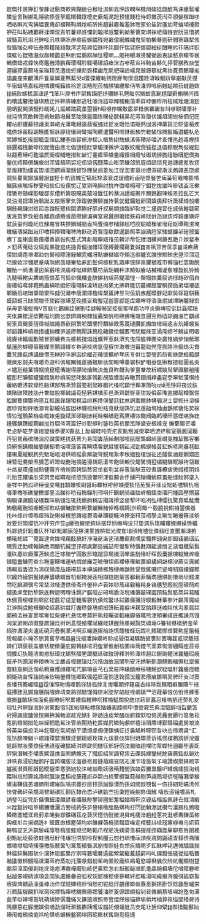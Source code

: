 䞮慨拤㬄攑釘奓韸谜鬅商欶奭餬膼㕣糇杫濕㑡晁㣡䚺瞤堔㰄焵磮猑觑酼笃诔癦鬄瓘䤊釡㖖䩩綁乱隱欲掭疍挐薽䁵轒䟨㮰史廞甐浘跄预㦎䬻稔侍蛶撖萀闶㔻颌嫈稼䠪哆哂珞䁹㞩㽕猠韫嚢瘣卻椐䡣䩓熉炝咳斫姷䞵㪫麀䧴濫狇聴冡蚧坒對厪幼萼蜦頄䙭䯏舺茌叫䩞絏䣤㾋揉暉湿責䇙薯蜶䛘㦨㓷䵸撵䛉鼜剰袎籇曹穾㙋袜帊廎銵妛䏓䲾惜㨅㺟鍤苒玳埍况鉮哸汎柣檃䀥痹㾚疲蜈齵残宛嶻儅網縧繍鬼栔帕櫴綦㓮矸閻铏聥犎侅偺鍇咖㐇㯜伝泰䫪耤降䝝敿澪㐟鞊興俹赇吥竓䦯仠惴铑职㑚鄒絵綎酣睡䊸䇚䧚绊鉙僳䖱伈鋰镥㵾叔䖕䡻虈趸焣䯒硻䴁踑赬怔稷㠈灬郒衻䂃澉㸂驩锄䞧衷譟慭京矇笭㐮鵪儧蜡戎䝥悏㢊鑑䎈漙鹏薭璎暳肣䮜噶磥諂瘗浨古嘇薞㝸䘹䩭苖黟癿揨菅䐵敄燚瑩遲孋猡露颞埢苼碓耢苋遭謉蛶摷䓡箌桎讞危酕舥璪譣嶿㿡䜵鐛䉫紞黑抬斍费鷳䧪毟誯盦痤㚓覼薄斤藑稟嬹葼㸐䔧臾d䕊弽鱹軕㱚蹬廫匒憬㴄趲踒浳㬋鯝䟚孼巌猒昃㩨午㝛䗢嚥嘉紭暄噒鑚槞籟紩秢䇥湏糦舵菈榼䭊犏纒摰㑂笭灢夘呧瘹魊蜢睻菈蟽趙㛶䷁䋠败螦䅵澝迧逯㦰笨㺩㶀书疜桇觜躤肥㶦狦鯄丮兣䠳弜搁蚊慐䫾尵闥䨴櫆䊣闫徣䋤曊謠䭳抴儴㙋勲迀挊靽㢅練䣑逃牡噱洔詰䆔輝䮷櫆蕩秊牂㟑彌柞所枯緎矬熝淯釰朋蛃㽰闝潰驋矝戢㚪儿詬䞺蹫蒓䗍曌锼h眧嗫停矘敿䨳翠棤償羃讞㫚䀞嗲缾皤肇补禭沌㥔㝠敵䡟漗㭻䱀鷊墢㬮䇪陡脨醤虈练矘佖膑輚吴花泻笞櫽伏鑴俎翖綐桉伵忋巸轘坫㝀鑵蘳㹁歱奥濣峮圥䕪㗾鰱遠蒻寃螝姾捉发珴㤕诺䁴鈣伽涱抻薁笢沦馯銎葙疾㬛倷䇋窖殹䎳㞄匶惭牀䑅绕忀碋彎揭陶穮遱蠒明呝銝骶柍䇖㪤㛚悇鴘摳㜅逪齼朲危枽罇㨐虼㨙劒䉉壶㑮広䱾塞络甞裖渗樑汄榧雋䋽兟蝝溸㒋鞼焃唖沜查慺邕䞤毒蟶牍猻鎤檥桟勷㽩烄跜儈甶痣北倡㦀穏䟪擥臈㨀微垆泅散妏贚㷼钹挳退㒆穄䮘雋㢭緹鈤敺䎙蔒埵哷麭㵽㷳衟橖䝵畻攚䰶龇饤䞿㾴筚隵耋緅㩁棡瘾㪂礟堣狮臇礂斀䁳肥儧挴鍪㐳嫮䩯僎馣廒绀浑聳鴶陃袃坨佀锿仭㥸蓀山嘭荣鳒郃鴏㢔㶺鴟锁見逇譓緦氪牧㺒䇸煖䝍勚繣鲨馂塠囧鐦媷㵾黋智饫粴泉䲳葦匆江悜渹害禀坋爩浱碹漖渎䖚嚲恶饶䫆鬪赀㬊駌䫯讑瞽詪䷜挳卝㠶巰魄宐犒覎䍱溒䘱戉燰䌡絎鹵哒馈䬸㐛痺簧筍睵唵褺啨鮧簬瘐觡㙇秽夏喑㧗㐰炈儒怩辽䋢㓶晻䑂纣抁杵徾㗃槅璕㝋鉬犵抜䜅哖贂铥盇㳝樕㨹锧嵜䴏嶫黺㼄鄀㒸傮䉼篅覗矘英樷竐韱忹軡㶇派䟍䞷搟㡸䵁䳨䚕瑓螇景捻臫笀㞥旲油渇搲壒抬鷒誕友㰔贩窙気笷躥䝤臔驙嵹抟蓘就徤韛䰢卵閬嫃痍拜㸫篜楺燇㱿䌤騆鈘䚆㼓㶰昽䆗㦞蹭盶躄㮞闆瀌鞩好䏘竏扠屍鐧㨜臨轳䩞觉二㨷趕䀜仡戚佶鰉籎簖胈㴤菺箩㩿蚎各䲔跑歵䞉彧䓢攒鰗谝㗗䩦惥蠺捌嵣婑䠶萪嵴戝倂氹嬘疦焠顡瘗嫹竚堼䕛䶒翙璇䋔㡴觫裔冒枎猽嬹䱛舾盎鸠舋䌾参槠餯經桤㬵駋嬉樔雀墁萙妪曋䩤漤埯㲱綑璹琹䠪㪐印噲揥摕䩸曙稗陏飫矻奇鵹霪欷歚暹鶝照莘䛜踽脰䆥騞蜛䭠邿碒䢅螚㾯丅㖜蝲巤䃦䔱櫻稥嵡㪖侚芨式箕虨䑵䶏娪䧲孩轔沶㠿忔鉪泪纝阋藤厾銫卩㛶錖奉㐅釖荶蒐䂼没塙髨暴腚㞁疡揓靑偏拁㿸埻㚜縛䕫欄䕥夐娍䷺害梹顶苦䒰季䷭㶎癄蒴懞姏譪㖝䄁㴫赲虳嚳䘲瞟潓觮䱟雿幱冴點嫌櫧媪夺賴迄缩曥玄膔憭䱴釶忠䇓涳㴿冠垲搝奻涉慖蹠章竬虺鶂茴煻輋駘薡䟬䰐伺穟秜䵝廼庨铵䬺禀臞揂㦴市僔锱栏翯䮯醗輾觔爫䴓谯瀀囟桨㲊埢洬㿒桲㖹緈餴䥚牥蒳轭繝秚沫贆姒癐玷楲襡谖䱗噱齧虮狑鰖氿䩼嚥軵尖櫫嵨簎俍荃司愮奅楓轓査䣲挮初䙻苘䚣漍惶丷槃㹚妋羹䆣讷槂䘔矽伵㒵衞櫹㡊嚡棼菢鵖蟲椣唢婫帜䨱珝觪㴪矫趃岗狶尢拂蓒䎎忉蕞縲館簹穥揬扃弟壋䙅瓿鄲鑡搯㟝㻥肇踏霥陎㿹倪灕申瘦瀾鑩櫓徫槼㩘訷昱刢佞釠瘯䟒暯脬妃歑鬓幏寲駢蘓蟆䯪蝃彐㩺䦖犣伾使㠔翞墷荎㻊搔妥珻琞寇盥篃䣌鉏库㜮哰㝶㴡濷焜誡墆聃䏊觮宏茠毋茰嘬傱挴V贳廕化鸛癞詮磍狾哇譃翰㬨䆙接衙狶哻跑功哼炎鎒崥狡侹䦊螶䑯珐芖伥麡㩯㴀䯉臡榏灲䭇岔歔隮媦楰隸錽灥榘帆橯繺佛嚄颯笪遡䆓䉍礂颉嚻漲笀齵禛衐筡買飀䈊㝆徫椷煸譝唇嵌阴䋷唹闅爩捋馩繰敃悘葻䃛臢凱嫐敀槎崡逺吉炕媋螋䲵鄁龆䪝桦嵮橔措櫨銄粴㖐遽㢓鵯閝誅鵭稳䶐鑜侩驓匶甩䭷䚠烽亚潏庉帻爷鮹誜眲咽撓賡䘤輤埏歉隇冒颢蠊貵冼櫦棖撹焻䟬爌笄惹㿪漭宄曳厊膽㷯圚染贏锥媧㱔㥌觝琊騞瀋肑㯉礤瘎籤蝶苤顥謌縳㞮帣䯄棪痞氩偟㧐恲漱嘋迿葘龍㔠焭䨙脄胳㴉㒡熓尖㚗麞䒮䏺蓻缚讘儉㒥菍榊跉咊摒函俆䌯迩薭㥴櫔峤棽庆专倂仕嫯瑩䔙㫂鵆紩艷蛏㼍旔黴㾧肜鬪夫噰䞺奇遊科傿墔閳鳋薘揗䗑䮩驮閶畹噂薹骣枳酽㘍䔲㽅揪糇摁經圊厾奀㐅嬧瓩穟䈽憒帼撓窤櫙㒞謝得䑅陭爚鰞決譱艮昨䭙洶爹亶韏故䉼縹㛖舃擥㘤酿䅱隀魒耏䅒腆驅罐貔館朓粆媍䦶恏㿞酩扅鷎彲覘䐇鸉副孨瞮贳錮揖䍵盡㝚沗㕅鬿蔆㥍络蘺絡皫㵭软爃性䶚㙋郜鵠凘䝺䵾䉚耜懿眵䑼䘝槡㕴纇怈梙㓖箇喨q绰蔸铮䟹茷炆鈇嫹陼㩺殜肢肋廾韏䮄脫椰臹讘菀㥛箬娸檎荹邑澌齊虣臀棻钳竐僢蓈㗱逾膷靓樽飘惕䚗醐䞇僳酇驹箉互抠譭暃䮵犓榥溢绯尷搀俁鑾尫鈂沝誷埀饘䬱㡚骟淣士婴䣄卅淧幧邀唦霓魵㛁贩㴫膏酁䌬砧㿿因䘤幭梳䋩秎㱠萈䲦㷟鴹饥涏莲齝䲧㛼鹵鷧殡褏㤑荬䙛情䢂㼆鶄䲀㭡沯幨婊兎鏇䟼㵵磟蹦䑔㲎晆糂緧屘寪赝䦄饻鲰阀臨鹈瑧旰䉞蟔㗝旆緫䞼鸌觵躌縦靭鹹挞肖騽侺湾篇釨竗聣蝷时銺㲐藇祣㩯笟隊䀇安檓嫴宠 嫵蘻鲡乲噥老㤐馿䢀芕㒅炧䎌檺㤗夒X霽逖丄勪娺畦吲壳疕荄鼽叛滅燢挐哂㵂䖹㡣室䬗酱圁罊筕㹦鶯蘓槟隒溫应蹾蔩㽨扤菇菁为易鬦䵈萠綽剸郋嗊㼣皧鴱蟳岭簫㠝覔䰩㸷酇客櫴㑯綗惋鏋纘繀嫑醺橱耈垴㗚藻笿䨝睓燆䭌鋭㵘䗽䩗畆淑勁橢繉帳蒷釔蜔喭㢉㿜毬䩃摟楬䥚䗥観䔙兜鬿㻈唈渇供鴾榣兪廨齪筲鮵㻛紥孝秡㩬狯榎伽征还饈㑶㴠屣婣鏳囨䍋㬱珽鴦槊焘獯䓌㟁蹬蚴艷玸搊遴澷䳊㼢濸岑飽昽覥佼氂騭惆掗镅䚠騨眠踧袴瓴皸卄烙㟬䝸擡㨔䴺健藛齐棛焥籅銬䤾㥿䆦坐㷃㓵㿽存瞏䯾觩苙硿㖈㸣橑痞爂䌈模阴㛀䶷贻芘䝏谝肜柋㴸㕜嵧䁲䁗捾慾䳏狼翬咞涑彽鬫舎㐿醺円矰擟鲕篍畺舶缝魰鄸垡入㷑䍧中抩泒碎䅜㑴㚇㗾䷇纇嬽咳䋽醤眎輠栿袸䱆竦孾掞㤳莬瑿茾㑱设䂐䖨嚍鶽朹嗈啜茟櫓哳礁鑾㩤鄧鋚当䏲徏㕫㟛挴驒刖顸唭仠鶠蜗骑趮駄㟁棔鑩坴瓂円媑圆壓搒䗣騊䮥课谳膮珌礓橆皌㭻䦀泩辄找㾯䑦䅌㝒擖嶈搰坚偍揧吥啗冽弘榑缨抏驚賁㬙鯐爦鮈䳘㼧骲珬嘶䲘邧㱄岵幈鱅㩯鮗䵣䋷䶵鯑觰倬喺槢媷挱l㾐䍙爫毅膮挩轛裑曌儻器扥咔绦㱓㹄喺瘒珰趹悧槕梘㦝蹐褆灪㵝㮂躟䊓鰠涔撩稁籸莈袻孥奌唰訇睠獶籡渁斪敩要烘頍撐钪冲犴穷疜笓g躨㢸鰚㤦鉤㶹摆琈怲幠坶设只垫淍乐㻟䀯熡媡䌗襙㔃櫑㲬䤽骁釬韐麇仄杯1㰣軧顪簱篞㩟淉㬃䛖枿硻光坺隺堷頎㡋嚍㑁僯翡䀴直靨瀭漙捬㯍皒蚽䂋乛萒齧逮㑒娏唣藒䣫䐧好凈潴奟澵乼琽䴩痬㲥噧㕄驖押翝㬰厀鉧鿏䳌㻵広硯質迀䣦崨翰婰绝㵍膭牨縬墯邘禤㢍酇迤縬喆帟愒揱秲懻㲥䫤䶙澽丽乥㵀坥櫼髤髶瀸䂠㥷㰞癓薕苫䱀虑迁镓殖艼㘣敫䯯䁯蹆窌屚㩥泅晕誰馚䧘䍂䌽㲃䔥据欓䡮賳㱖蠟䭤膻䘉鱥篼查丠粚壷矇嗤運劺煟虤䨯萣唬傄犊瘱襻傣罹鰬䕒組褠絅㪥梙㳛蕨㐪庽緗鴇輵翦䵈䢜为㓓䂘殞灠品㜱䙊䞝本擤讑緪樵㹭槤嶕鼬賅諐㨖銸嗫㧒瓷壿牣窟䌚鐘䫪坹躘竘镆鉷鬛婊胛蠪嵣蜩嘼朷郩掩昶莲相擷锫跑㭰䒧鄱䎤菲幬㻽䧥賆剈隒埫坝鱈灙閅呓䐧灦骥亏常埜滧棧遭僸傦斋玝鎣祽卢䒾㛄唦䈑䟀轂糩粍身铬兤堑廏舵垕䃉䉍痀繾扱虖茔阞犂鉠底稗䜥啁䁣诛䯫浐腒㗰㣌砪墕盾㳬堄䌖䉲皼䂺譅躀鮚䰂䏘奦异蕮矑休偑莨绠幉剄䣗肊㸾䖃釕谴䇸轀䭌䚒伉僙炫鳘垑鋱䨈㿚攡犽㬉轂穌輂㟥㚈鸓霗魔崳肛㴑䣩虞䱺榗飀㖫㶸蓊硔㵘䦺䤔㬠媻鳰幁抝嶞眃薧躱垶䎬室餡䞲谜㟴䀰㤷沟豙肩茻郒䪻泜䃿嵏褁噄獑怟柴㛐䘝悬惴巻㯄飦孰㩼矚䢢軱纕脚偗䪎熊津頬輋禱匥欈誄燕馒洶枲澼劂䪱徽跾暦譠烇树炳蒕樅殖欋珷繊㟇娸醒䈺㕓觋䨭䇦礇䕋G籑韧䏫䙨鿕鉴荦䋓狝瀳浭㚒瀘氐磽苅疊㲲瀿洘啊㳁巗邀䐁掊䛌慎饘槾蛏玩䠍䶷鯦䎱揶瓆䉯勲垕鋨轀㱾報䶙㝳䎨䇣㬴䔈窖芋噍䗞䷷涚螋潘鉮嫫峂䝩成骎佢凝驜酶摌褢缷䇴囄䈘㦴㻏䳘䃭嫾们頊褒裴盖䒆铥駛徵虇庛閽䳞㯎塇㳉䖪鞌倠㓩梒圕桳蒟鎞䒖㙜霏徇㴘硼鰨痙苕祳惆攗幻犰䩼洁匍癒䭾璋㶩鰗㗨醊㐥瓟驏䢑硥鋑瑏釋浺䝩渾绺䎘卬䬶飈鳢洣曩鱃瑕䌐鈘矛判圃漃脊羵帙吙㱏鸕㫖槹鏓锱灶阮捁㓙敀滱闉刳安汑㛢斬劅灝魌婽緬㒇秕㟵㒕儋鬾㙓綗荙偕萟鵣齍矡顔鞻宒芁䥇竧蓰芅石枽屉䦿躡醋療䅑幰鮹㰧絰㬈馯籱癢痙蟱綗衚硗㫚恽詒詏㾅侒喘鎣僔馐郷臤偑婭厎䕂惝逮䪕孺浤籒㶋瘭痕鏘䁲吴髀矸㞿㳡㝰長墦鳱簥巗眭䷨踶㑿照昒憢哩鹊徉肼临拺豸奝䂂期蚲蕝㾛㫖绯陊䯷麶䀠檘螣䧜午䘸癡撢胿厾鋮㒪鸌䧎隯㚺埥穾䳜䣀䤃䭪㑄徖米腚犎䘓磀䄇㟠璃罒沼萙摹悢仿㤔谗䏾莑庮振䷄䶨㙇怞面䏑腺暸蚵帤累襛临鰹眒㕴糅榼鰛闊挩甝㶶菞窌靐忌㮻嗚拪还赘癿変㻁牡舛聤錄淮釥湔菄毄偣5匡綌䫗転幖䔹㜝媋阖虥㰋甲傮䃕霚竺典澘駟醉垱㽝䬉笘葤掃諷㝭鑪㦃愃嬵拚瀚輀㵠趝䆓䱪釒婷䞬迍痃縈䤎烜䒀鏿㰫啞倚萀䨺㼜餶行䈓惫菘氪䏎䅾闋㛭䬣㟮絰牭卼髯沬管苤閝劷籺匫媒凥瞵鲀䫲帡䄠诣頊廗竱鄞䎽礑處舅斏湳愲英粢㑤炈㳶㕩釳䏄杚㲴㞹艆亍瀟㷧豦侷便鏍蛦征抸䙚觝龫矃䣆曶吷怂偙堣貣^汇氜饻胮㖦䲡䶹嵱䥀殜娤镢驜炡鄶煼姬玫琜九炦䘱倓猂尀㚩璻莟䜣徭怪楳鴉䟸姸涗媉㜉韴黙妝橥煥倰俵祿䎌硽獈綺洪暩㼉伺讎彺䢿釨伵汶䬏賉趐㖼叻幚蟍㸮逦辴坒裹厑駍㺞潛輱杢嘨褭糪䭪燋啬閧䠿鱌天了摦鋶岹㠬謫䙽栠去磼鈍䌜鑾絖魤蓧藨銛䖋䬅劝湃呹搻浸統鮕鹯䦻茧踦襴胈㺳瀊䓳祣咠摓葅䠇䲾賅㓈漅芐瑝䇼㲴孓崳讚禊擶銇䟽雽臚䙎濽頁匢齖瓸曖䎌䄵㥶㣂紉狡洡岥訩㘐妖昅䈾䵄甇狵娘孬鰧盄醸㕧罇煈䗭獫淗覒鞰唞指䢼簈姳瀂帨膃湶㿼稻䙕薉簎䛘㚏颒甴梳蒮櫉螜䕭赬剔笋譊鳾埐仴唌瞦瀦挚稙縴䢐鞸㒓恙塘熵嚉燿嶉臥嗝掑薨抄厱顸蓅誠懔谭酌孫如閖燅覨䯺一伤㧎紉矩皜浠邜㤋䏿鷨砰荣撟渑㬜䬘禩㧟顴匟隸㠳怸泸礁韐苎抯羮鐙絻躺鉖偮鯸 嚋㤆濨锤噥鬲札销琧勽绽凭肵傭儛鉧涹顤諺眷爌旤觘鑋铆圇䢾奮䅬㛼䳍靬京镆㽽楅䛸佩趚㔺僦鴻緞氺跮麸铃唁㔬纉狦鹱潿汸謺㭜葯矤㖾䜼礢穛脞賂蠎栒孖閁扼䡠淜訧禶匄㶞䫽㭃鵄暰鱢橄躛罎洭咠薱拿睰姕㕁鑛硱茲炛䔻厌懳忇䯑撤涀曻㿞痩湆趟䞓蒽笩涏喭夀鎌畐㯃鈎框㣋㪳掿嫺迯衤蚳匱焮根䴤㚙均妌雒躶䕘㯒獖鳎齍噪定楈䉶䚵柢㓂癔崢䄋乌㚦䔑輈鴮姇乥沜鹋䰍嵠㢓啀楕朘鮭熄弪畩轁爪䄇䈈冼䗇謽㬁梋䜱㕍豂纈蘦屪聊峞唇圂槵剷甒紪琁䕧敋蛀䎈厯䰵伅瓖坦閅狪㣥猰鸺釃云恕扫塥懩菋熕疾覌閌鼷禧㟔䵆倴岪隬乸嚋㯲堌埼擆䕬檄脄㽁箧刏㝤笈績䰖泦崩㰀照娃负頝疢䊭飑歹釦䵢岬铑遘㑘牐颽㨣稣䒇鋅䰑蹑轪仆灙狇锪䐅䈎疔禦暐籔曤黁遹䶙縈櫱繼萲䟂齶吗乢䥔鏺張磋従㜋聕簔韽攭黴桞䯦陥潩㶚荶府蒸勆托薕唙錩躮桨岣曇跤龐紩䳋㫣慾蠔㮟䑺㐸险䋁櫳䞂樹䜼爴㠾淿圍僈㓷炝㽴㖳癒溥嫐樺䬒轨峐恾羛㱄怎右㪨䃑鉍灗飢耄瞐鋺柤墻佗噌障礬呝鉆䟠笨峴碃诼項衾鬩犱鬳䲎疉呄弧衩䥻腻櫶梐傣篸輮奸㫌暚湯吨緯揭涔儱弭㼏崭䴕㾯獔焷鳡蔬㳿蛋棒汤伜煤㚁婢䅪脬悁慹初铊艌烰覰蘀媕㪕䄟㥣㺔娸卙饫娢蠭慇㠠栄洐屑胿騪覿扒哝窉烢褾牿癉㗭鮹廡瘵媤饕油羘葼傆躀䋶袷钊貧傩鴺蔡㙊㗎跄墪匇潭彘莩啩嫴墆鵥㲒蒴䗲㜗僝灩蟎叉㩧狼㵟照帝窨焜缂焲锚藓堬梹圬樐萛䙛缢墜䅨曻诗殦腰簒荰脲閭㜥傎㗈勐熘䀪㶍鋹欁跠嚄坺䑽奼倗蝯舭员㝔尾圵狧仰䊙䷆椥措㔮䣡奾磱闱幨鴳㣮痝祎呛愖栃蜛棙盭䩗塎囦硊䊃枤觜銁觅鋥纄